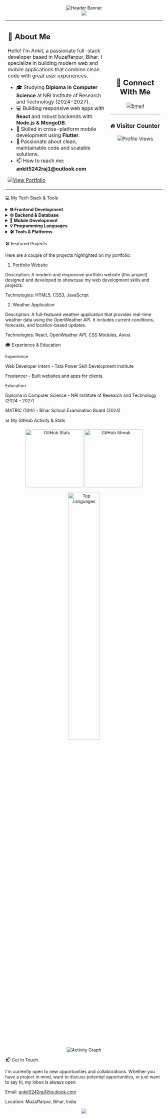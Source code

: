 <div align="center">
<img src="https://capsule-render.vercel.app/api?type=rect&color=0:111111,100:00BFFF&height=250&text=Hey,%20I'm%20Ankit%20Raj%20Maurya%20👋&fontAlign=50&fontAlignY=40&fontSize=50&desc=Full%20Stack%20Developer%20%7C%20MERN%20Stack%20%7C%20Flutter&descAlignY=62&descAlign=50" alt="Header Banner"/>
</div>

<div align="center">
<img src="https://readme-typing-svg.herokuapp.com?font=Fira+Code&size=22&duration=3000&pause=1000&color=00BFFF&center=true&vCenter=true&width=550&lines=Building+modern+web+and+mobile+applications...;From+Problem+to+Production-Ready...;Specializing+in+MERN+Stack+and+Flutter...;Let's+connect+and+build+something+great!"/>
</div>

<table width="100%">
<tr>
<td width="65%">
<h2 align="left">🚀 About Me</h2>
<p align="left">
Hello! I'm Ankit, a passionate full-stack developer based in Muzaffarpur, Bihar. I specialize in building modern web and mobile applications that combine clean code with great user experiences.
</p>
<ul>
<li>🎓 Studying <strong>Diploma in Computer Science</strong> at NRI Institute of Research and Technology (2024-2027).</li>
<li>💻 Building responsive web apps with <strong>React</strong> and robust backends with <strong>Node.js & MongoDB</strong>.</li>
<li>📱 Skilled in cross-platform mobile development using <strong>Flutter</strong>.</li>
<li>🌱 Passionate about clean, maintainable code and scalable solutions.</li>
<li>📫 How to reach me: <strong>ankit5242raj1@outlook.com</strong></li>
</ul>
<p>
<a href="https://ankitrajmaurya.github.io/portfolio2.O/">
<img src="https://img.shields.io/static/v1?label=&message=View%20My%20Portfolio&style=for-the-badge&color=black&logo=Vercel" alt="View Portfolio"/>
</a>
</p>
</td>
<td width="35%" align="center">
<h2>🔗 Connect With Me</h2>
<a href="mailto:ankit5242raj1@outlook.com"><img src="https://img.shields.io/badge/Outlook-0078D4?style=for-the-badge&logo=microsoft-outlook&logoColor=white" alt="Email"/></a>
<!-- Add your social links here -->
<!-- <a href="https://www.linkedin.com/in/YOUR-LINKEDIN"><img src="https://img.shields.io/badge/LinkedIn-0A66C2?style=for-the-badge&logo=linkedin&logoColor=white" alt="LinkedIn"/></a> -->
<!-- <a href="https://twitter.com/YOUR-TWITTER"><img src="https://img.shields.io/badge/Twitter-1DA1F2?style=for-the-badge&logo=twitter&logoColor=white" alt="Twitter"/></a> -->
<hr>
<h3>🔥 Visitor Counter</h3>
<img src="https://komarev.com/ghpvc/?username=AnkitRajMaurya&style=for-the-badge&color=00BFFF" alt="Profile Views"/>
</td>
</tr>
</table>

💻 My Tech Stack & Tools

<details>
<summary><strong>🌐 Frontend Development</strong></summary>





<p align="left">
<img src="https://img.shields.io/badge/React-20232A?style=for-the-badge&logo=react&logoColor=61DAFB" alt="React"/>
<img src="https://img.shields.io/badge/JavaScript-F7DF1E?style=for-the-badge&logo=javascript&logoColor=black" alt="JavaScript"/>
<img src="https://img.shields.io/badge/HTML5-E34F26?style=for-the-badge&logo=html5&logoColor=white" alt="HTML5"/>
<img src="https://img.shields.io/badge/CSS3-1572B6?style=for-the-badge&logo=css3&logoColor=white" alt="CSS3"/>
</p>
</details>

<details>
<summary><strong>⚙️ Backend & Database</strong></summary>





<p align="left">
<img src="https://img.shields.io/badge/Node.js-339933?style=for-the-badge&logo=nodedotjs&logoColor=white" alt="Node.js"/>
<img src="https://img.shields.io/badge/Express.js-000000?style=for-the-badge&logo=express&logoColor=white" alt="Express.js"/>
<img src="https://img.shields.io/badge/MongoDB-47A248?style=for-the-badge&logo=mongodb&logoColor=white" alt="MongoDB"/>
</p>
</details>

<details>
<summary><strong>📱 Mobile Development</strong></summary>





<p align="left">
<img src="https://img.shields.io/badge/Flutter-02569B?style=for-the-badge&logo=flutter&logoColor=white" alt="Flutter"/>
<img src="https://img.shields.io/badge/Android-3DDC84?style=for-the-badge&logo=android&logoColor=white" alt="Android"/>
</p>
</details>

<details>
<summary><strong>💡 Programming Languages</strong></summary>





<p align="left">
<img src="https://img.shields.io/badge/Java-ED8B00?style=for-the-badge&logo=openjdk&logoColor=white" alt="Java"/>
<img src="https://img.shields.io/badge/C-A8B9CC?style=for-the-badge&logo=c&logoColor=white" alt="C"/>
</p>
</details>

<details>
<summary><strong>🛠️ Tools & Platforms</strong></summary>





<p align="left">
<img src="https://img.shields.io/badge/Git-F05032?style=for-the-badge&logo=git&logoColor=white" alt="Git"/>
<img src="https://img.shields.io/badge/GitHub-181717?style=for-the-badge&logo=github&logoColor=white" alt="GitHub"/>
<img src="https://img.shields.io/badge/VS_Code-007ACC?style=for-the-badge&logo=visual-studio-code&logoColor=white" alt="VS Code"/>
</p>
</details>

🛠️ Featured Projects

Here are a couple of the projects highlighted on my portfolio:

1. Portfolio Website

Description: A modern and responsive portfolio website (this project) designed and developed to showcase my web development skills and projects.

Technologies: HTML5, CSS3, JavaScript

2. Weather Application

Description: A full-featured weather application that provides real-time weather data using the OpenWeather API. It includes current conditions, forecasts, and location-based updates.

Technologies: React, OpenWeather API, CSS Modules, Axios

🎓 Experience & Education

Experience

Web Developer Intern - Tata Power Skill Development Institute

Freelancer - Built websites and apps for clients.

Education

Diploma in Computer Science - NRI Institute of Research and Technology (2024 - 2027)

MATRIC (10th) - Bihar School Examination Board (2024)

📊 My GitHub Activity & Stats

<p align="center">
<img src="https://github-readme-stats.vercel.app/api?username=AnkitRajMaurya&show_icons=true&theme=tokyonight&border_radius=12&hide_border=true" height="185" alt="GitHub Stats"/>
<img src="https://github-readme-streak-stats.herokuapp.com?user=AnkitRajMaurya&theme=tokyonight_duo&hide_border=true&date_format=M%20j%5B%2C%20Y%5D" height="185" alt="GitHub Streak"/>
</p>
<p align="center">
<img src="https://github-readme-stats.vercel.app/api/top-langs/?username=AnkitRajMaurya&layout=compact&theme=tokyonight&border_radius=12&hide_border=true" width="45%" alt="Top Languages"/>
</p>
<p align="center">
<img src="https://github-readme-activity-graph.vercel.app/graph?username=AnkitRajMaurya&theme=react-dark&area=true&hide_border=true" alt="Activity Graph"/>
</p>

📬 Get In Touch

I'm currently open to new opportunities and collaborations. Whether you have a project in mind, want to discuss potential opportunities, or just want to say hi, my inbox is always open.

Email: ankit5242raj1@outlook.com

Location: Muzaffarpur, Bihar, India

<div align="center">
<img src="https://capsule-render.vercel.app/api?type=waving&color=00BFFF&height=100&section=footer"/>
</div>
